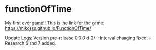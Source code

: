 # functionOfTime
My first ever game!!
This is the link for the game: https://mikosss.github.io/FunctionOfTime/

Update Logs:
  Version pre-release 0.0.0 d-27:
    -Interval changing fixed.
    -Research 6 and 7 added.
